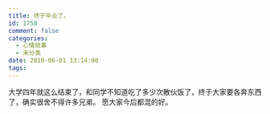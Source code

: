```yaml
---
title: 终于毕业了。
id: 1758
comment: false
categories:
  - 心情琐事
  - 未分类
date: 2010-06-01 13:14:00
tags:
---
```


大学四年就这么结束了，和同学不知道吃了多少次散伙饭了，终于大家要各奔东西了，确实很舍不得许多兄弟。
愿大家今后都混的好。